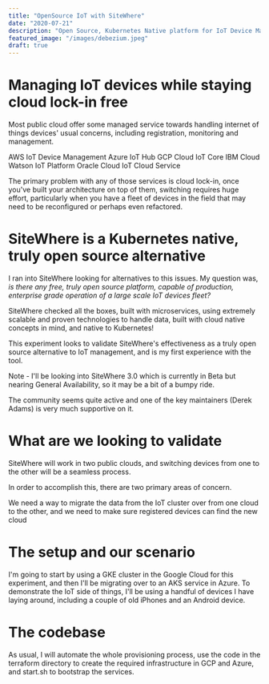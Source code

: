 ```yaml
---
title: "OpenSource IoT with SiteWhere"
date: "2020-07-21"
description: "Open Source, Kubernetes Native platform for IoT Device Management"
featured_image: "/images/debezium.jpeg"
draft: true
---
```

# Managing IoT devices while staying cloud lock-in free

Most public cloud offer some managed service towards handling internet of things devices' usual concerns, including registration, monitoring and management.

AWS IoT Device Management
Azure IoT Hub
GCP Cloud IoT Core
IBM Cloud Watson IoT Platform
Oracle Cloud IoT Cloud Service

The primary problem with any of those services is cloud lock-in, once you've built your architecture on top of them, switching requires huge effort, particularly when you have a fleet of devices in the field that may need to be reconfigured or perhaps even refactored.

# SiteWhere is a Kubernetes native, truly open source alternative

I ran into SiteWhere looking for alternatives to this issues. My question was, _is there any free, truly open source platform, capable of production, enterprise grade operation of a large scale IoT devices fleet?_

SiteWhere checked all the boxes, built with microservices, using extremely scalable and proven technologies to handle data, built with cloud native concepts in mind, and native to Kubernetes!

This experiment looks to validate SiteWhere's effectiveness as a truly open source alternative to IoT management, and is my first experience with the tool.

Note - I'll be looking into SiteWhere 3.0 which is currently in Beta but nearing General Availability, so it may be a bit of a bumpy ride.

The community seems quite active and one of the key maintainers (Derek Adams) is very much supportive on it.

# What are we looking to validate

SiteWhere will work in two public clouds, and switching devices from one to the other will be a seamless process.

In order to accomplish this, there are two primary areas of concern.

We need a way to migrate the data from the IoT cluster over from one cloud to the other, and we need to make sure registered devices can find the new cloud


# The setup and our scenario

I'm going to start by using a GKE cluster in the Google Cloud for this experiment, and then I'll be migrating over to an AKS service in Azure. To demonstrate the IoT side of things, I'll be using a handful of devices I have laying around, including a couple of old iPhones and an Android device.

# The codebase

As usual, I will automate the whole provisioning process, use the code in the terraform directory to create the required infrastructure in GCP and Azure, and start.sh to bootstrap the services.